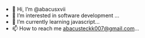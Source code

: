 - 👋 Hi, I’m @abacusxvii
- 👀 I’m interested in software development ...
- 🌱 I’m currently learning javascript...
- 📫 How to reach me abacusteckk007@gmail.com...

<!---
abacusxvii/abacusxvii is a ✨ special ✨ repository because its `README.md` (this file) appears on your GitHub profile.
You can click the Preview link to take a look at your changes.
--->
